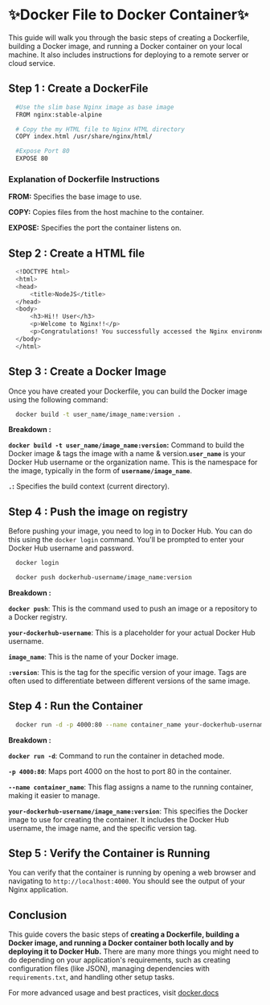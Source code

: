 <!-- @format -->

# ✨Docker File to Docker Container✨

This guide will walk you through the basic steps of creating a Dockerfile, building a Docker image, and running a Docker container on your local machine. It also includes instructions for deploying to a remote server or cloud service.

## Step 1 : Create a DockerFile

```bash
  #Use the slim base Nginx image as base image
  FROM nginx:stable-alpine

  # Copy the my HTML file to Nginx HTML directory
  COPY index.html /usr/share/nginx/html/

  #Expose Port 80
  EXPOSE 80
```

### Explanation of Dockerfile Instructions

**FROM:** Specifies the base image to use.

**COPY:** Copies files from the host machine to the container.

**EXPOSE:** Specifies the port the container listens on.

## Step 2 : Create a HTML file

```bash
  <!DOCTYPE html>
  <html>
  <head>
      <title>NodeJS</title>
  </head>
  <body>
      <h3>Hi!! User</h3>
      <p>Welcome to Nginx!!</p>
      <p>Congratulations! You successfully accessed the Nginx environment.</p>
  </body>
  </html>
```

## Step 3 : Create a Docker Image

Once you have created your Dockerfile, you can build the Docker image using the following command:

```bash
  docker build -t user_name/image_name:version .
```

**Breakdown :**

**`docker build -t user_name/image_name:version`:** Command to build the Docker image & tags the image with a name & version.**`user_name`** is your Docker Hub username or the organization name. This is the namespace for the image, typically in the form of **`username/image_name`**.

**`.`:** Specifies the build context (current directory).

## Step 4 : Push the image on registry

Before pushing your image, you need to log in to Docker Hub. You can do this using the `docker login` command. You'll be prompted to enter your Docker Hub username and password.

```bash
  docker login
```

```bash
  docker push dockerhub-username/image_name:version
```

**Breakdown :**

**`docker push`**: This is the command used to push an image or a repository to a Docker registry.

**`your-dockerhub-username`**: This is a placeholder for your actual Docker Hub username.

**`image_name`**: This is the name of your Docker image.

**`:version`**: This is the tag for the specific version of your image. Tags are often used to differentiate between different versions of the same image.

## Step 4 : Run the Container

```bash
  docker run -d -p 4000:80 --name container_name your-dockerhub-username/image_name:version
```

**Breakdown :**

**`docker run -d`**: Command to run the container in detached mode.

**`-p 4000:80`**: Maps port 4000 on the host to port 80 in the container.

**`--name container_name`**: This flag assigns a name to the running container, making it easier to manage.

**`your-dockerhub-username/image_name:version`**: This specifies the Docker image to use for creating the container. It includes the Docker Hub username, the image name, and the specific version tag.

## Step 5 : Verify the Container is Running

You can verify that the container is running by opening a web browser and navigating to `http://localhost:4000`. You should see the output of your Nginx application.

## Conclusion

This guide covers the basic steps of **creating a Dockerfile, building a Docker image, and running a Docker container both locally and by deploying it to Docker Hub.** There are many more things you might need to do depending on your application's requirements, such as creating configuration files (like JSON), managing dependencies with `requirements.txt`, and handling other setup tasks.

For more advanced usage and best practices, visit [docker.docs](https://docs.docker.com/)
